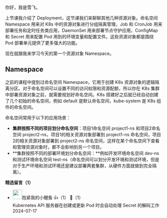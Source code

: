 你好，我是雪飞。

上节课我介绍了 Deployment，这节课我们来聊聊其他几种资源对象。命名空间 Namespace 用来对 K8s 中的资源对象进行分组隔离管理，Job 和 CronJob 用来部署任务和定时任务类应用，DaemonSet 用来部署节点守护应用，ConfigMap 和 Secret 用来配置 Pod 用到的环境变量和配置文件。这些资源对象都是围绕 Pod 部署单元提供了更多强大的功能。

现在就跟我来学习今天的第一个资源对象 Namespace。

## Namespace

之前的课程中提到过命名空间 Namespace，它用于创建 K8s 资源对象的逻辑隔离分区。对于命名空间可以设置不同的访问权限和资源配额，所以你在 K8s 集群中部署资源对象之前，就需要规划好命名空间。K8s 搭建好之后就已经自动创建了几个初始的命名空间，例如 default 是默认命名空间，kube-system 是 K8s 组件的命名空间。

命名空间常用于以下的应用场景：

- **集群按照不同的项目划分命名空间**：项目1命名空间 project1-ns 和项目2命名空间 project2-ns，项目1的相关资源对象部署到 project1-ns 命名空间，项目2的相关资源对象部署到 project2-ns 命名空间，这样在某个命名空间下查看和管理资源对象时，都不会影响到另一个项目。
- **集群按照不同的部署环境划分命名空间：**例如开发环境命名空间 dev-ns 和测试环境命名空间 test-ns（命名空间可以划分开发环境和测试环境，但是对于生产环境和测试环境还是建议部署两套集群，从硬件方面就做到完全隔离）。
<div><strong>精选留言（1）</strong></div><ul>
<li><img src="https://static001.geekbang.org/account/avatar/00/0f/7b/4b/95812b15.jpg" width="30px"><span>抱紧我的小鲤鱼</span> 👍（1） 💬（1）<div>Kubernetes API 服务器在创建或更新 Pod 时会自动处理 Secret 的解码工作</div>2024-07-17</li><br/>
</ul>